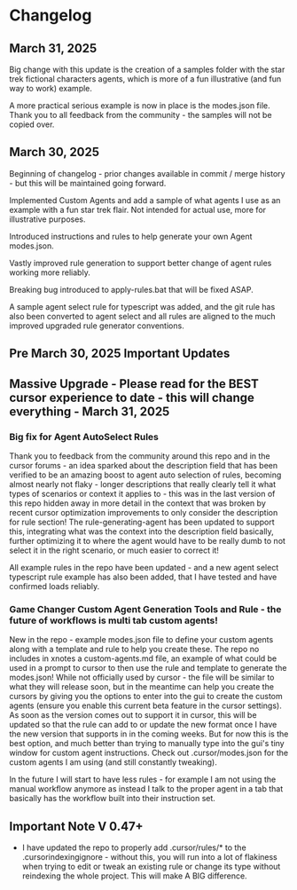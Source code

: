 # Changelog

## March 31, 2025

Big change with this update is the creation of a samples folder with the star trek fictional characters agents, which is more of a fun illustrative (and fun way to work) example.

A more practical serious example is now in place is the modes.json file. Thank you to all feedback from the community - the samples will not be copied over.

## March 30, 2025

Beginning of changelog - prior changes available in commit / merge history - but this will be maintained going forward.

Implemented Custom Agents and add a sample of what agents I use as an example with a fun star trek flair. Not intended for actual use, more for illustrative purposes.

Introduced instructions and rules to help generate your own Agent modes.json.

Vastly improved rule generation to support better change of agent rules working more reliably.

Breaking bug introduced to apply-rules.bat that will be fixed ASAP.

A sample agent select rule for typescript was added, and the git rule has also been converted to agent select and all rules are aligned to the much improved upgraded rule generator conventions.

## Pre March 30, 2025 Important Updates

## Massive Upgrade - Please read for the BEST cursor experience to date - this will change everything - March 31, 2025

### Big fix for Agent AutoSelect Rules

Thank you to feedback from the community around this repo and in the cursor forums - an idea sparked about the description field that has been verified to be an amazing boost to agent auto selection of rules, becoming almost nearly not flaky - longer descriptions that really clearly tell it what types of scenarios or context it applies to - this was in the last version of this repo hidden away in more detail in the context that was broken by recent cursor optimization improvements to only consider the description for rule section! The rule-generating-agent has been updated to support this, integrating what was the context into the description field basically, further optimizing it to where the agent would have to be really dumb to not select it in the right scenario, or much easier to correct it!

All example rules in the repo have been updated - and a new agent select typescript rule example has also been added, that I have tested and have confirmed loads reliably.

### Game Changer Custom Agent Generation Tools and Rule - the future of workflows is multi tab custom agents!

New in the repo - example modes.json file to define your custom agents along with a template and rule to help you create these. The repo no includes in xnotes a custom-agents.md file, an example of what could be used in a prompt to cursor to then use the rule and template to generate the modes.json! While not officially used by cursor - the file will be similar to what they will release soon, but in the meantime can help you create the cursors by giving you the options to enter into the gui to create the custom agents (ensure you enable this current beta feature in the cursor settings). As soon as the version comes out to support it in cursor, this will be updated so that the rule can add to or update the new format once I have the new version that supports in in the coming weeks. But for now this is the best option, and much better than trying to manually type into the gui's tiny window for custom agent instructions. Check out .cursor/modes.json for the custom agents I am using (and still constantly tweaking).

In the future I will start to have less rules - for example I am not using the manual workflow anymore as instead I talk to the proper agent in a tab that basically has the workflow built into their instruction set.

## Important Note V 0.47+

- I have updated the repo to properly add .cursor/rules/\* to the .cursorindexingignore - without this, you will run into a lot of flakiness when trying to edit or tweak an existing rule or change its type without reindexing the whole project. This will make A BIG difference.
